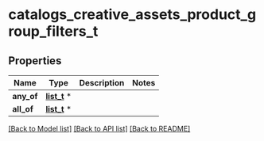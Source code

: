 # catalogs_creative_assets_product_group_filters_t

## Properties
Name | Type | Description | Notes
------------ | ------------- | ------------- | -------------
**any_of** | [**list_t**](catalogs_creative_assets_product_group_filter_keys.md) \* |  | 
**all_of** | [**list_t**](catalogs_creative_assets_product_group_filter_keys.md) \* |  | 

[[Back to Model list]](../README.md#documentation-for-models) [[Back to API list]](../README.md#documentation-for-api-endpoints) [[Back to README]](../README.md)


